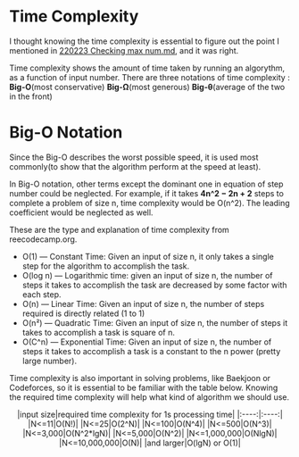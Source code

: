# Time Complexity
I thought knowing the time complexity is essential to figure out the point I mentioned in [220223 Checking max num.md](https://github.com/importjason/TIL/blob/main/220223%20Checking%20max%20num.md), and it was right.

Time complexity shows the amount of time taken by running an algorythm, as a function of input number.
There are three notations of time complexity : **Big-O**(most conservative) **Big-Ω**(most generous) **Big-θ**(average of the two in the front)

# Big-O Notation
Since the Big-O describes the worst possible speed, it is used most commonly(to show that the algorithm perform at the speed at least).

In Big-O notation, other terms except the dominant one in equation of step number could be neglected. For example, if it takes **4n^2 − 2n + 2** steps to complete a
problem of size n, time complexity would be O(n^2). The leading coefficient would be neglected as well.

These are the type and explanation of time complexity from reecodecamp.org.

- O(1) — Constant Time: Given an input of size n, it only takes a single step for the algorithm to accomplish the task.
- O(log n) — Logarithmic time: given an input of size n, the number of steps it takes to accomplish the task are decreased by some factor with each step.
- O(n) — Linear Time: Given an input of size n, the number of steps required is directly related (1 to 1)
- O(n²) — Quadratic Time: Given an input of size n, the number of steps it takes to accomplish a task is square of n.
- O(C^n) — Exponential Time: Given an input of size n, the number of steps it takes to accomplish a task is a constant to the n power (pretty large number).

Time complexity is also important in solving problems, like Baekjoon or Codeforces, so it is essential to be familiar with the table below. Knowing the required time complexity will help what kind of algorithm we should use.

<center>
|input size|required time complexity for 1s processing time|
|:----:|:----:|
|N<=11|O(N!)|
|N<=25|O(2^N)|
|N<=100|O(N^4)|
|N<=500|O(N^3)|
|N<=3,000|O(N^2*lgN)|
|N<=5,000|O(N^2)|
|N<=1,000,000|O(NlgN)|
|N<=10,000,000|O(N)|
|and larger|O(lgN) or O(1)|
</center>  

